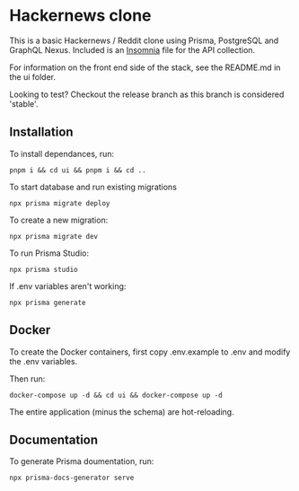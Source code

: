 # Hackernews clone

This is a basic Hackernews / Reddit clone using Prisma, PostgreSQL and GraphQL Nexus. Included is an [Insomnia](https://insomnia.rest/) file for the API collection.

For information on the front end side of the stack, see the README.md in the ui folder.

Looking to test? Checkout the release branch as this branch is considered 'stable'.

## Installation

To install dependances, run:

```
pnpm i && cd ui && pnpm i && cd ..
```

To start database and run existing migrations

```
npx prisma migrate deploy
```

To create a new migration:

```
npx prisma migrate dev
```

To run Prisma Studio: 

```
npx prisma studio
```

If .env variables aren't working:

```
npx prisma generate
```

## Docker

To create the Docker containers, first copy .env.example to .env and modify the .env variables.

Then run:

```
docker-compose up -d && cd ui && docker-compose up -d
```

The entire application (minus the schema) are hot-reloading.

## Documentation

To generate Prisma doumentation, run:

```
npx prisma-docs-generator serve
```

